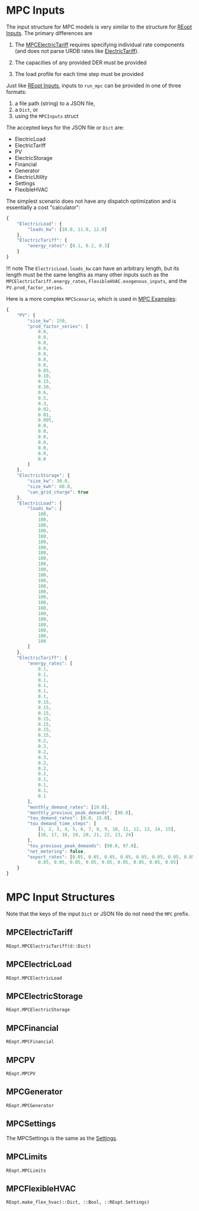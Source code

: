 # MPC Inputs
The input structure for MPC models is very similar to the structure for [REopt Inputs](@ref). The primary differences are 

1. The [MPCElectricTariff](@ref) requires specifying individual rate components (and does not parse URDB rates like [ElectricTariff](@ref)).

2. The capacities of any provided DER must be provided

3. The load profile for each time step must be provided

Just like [REopt Inputs](@ref), inputs to `run_mpc` can be provided in one of three formats:
1. a file path (string) to a JSON file,
2. a `Dict`, or
3. using the `MPCInputs` struct

The accepted keys for the JSON file or `Dict` are:
- ElectricLoad
- ElectricTariff
- PV
- ElectricStorage
- Financial
- Generator
- ElectricUtility
- Settings
- FlexibleHVAC


The simplest scenario does not have any dispatch optimization and is essentially a cost "calculator":
```javascript
{
    "ElectricLoad": {
        "loads_kw": [10.0, 11.0, 12.0]
    },
    "ElectricTariff": {
        "energy_rates": [0.1, 0.2, 0.3]
    }
}
```
!!! note
    The `ElectricLoad.loads_kw` can have an arbitrary length, but its length must be the same lengths as many other inputs such as the `MPCElectricTariff.energy_rates`, `FlexibleHVAC.exogenous_inputs`, and the `PV.prod_factor_series`.

Here is a more complex `MPCScenario`, which is used in [MPC Examples](@ref):
```javascript
{
    "PV": {
        "size_kw": 150,
        "prod_factor_series": [
            0.0,
            0.0,
            0.0,
            0.0,
            0.0,
            0.0,
            0.0,
            0.05,
            0.10,
            0.15,
            0.30,
            0.6,
            0.5,
            0.3,
            0.02,
            0.01,
            0.005,
            0.0,
            0.0,
            0.0,
            0.0,
            0.0,
            0.0,
            0.0
        ]
    },
    "ElectricStorage": {
        "size_kw": 30.0,
        "size_kwh": 60.0,
        "can_grid_charge": true
    },
    "ElectricLoad": {
        "loads_kw": [
            100,
            100,
            100,
            100,
            100,
            100,
            100,
            100,
            100,
            100,
            100,
            100,
            100,
            100,
            100,
            100,
            100,
            100,
            100,
            100,
            100,
            100,
            100,
            100
        ]
    },
    "ElectricTariff": {
        "energy_rates": [
            0.1,
            0.1,
            0.1,
            0.1,
            0.1,
            0.1,
            0.15,
            0.15,
            0.15,
            0.15,
            0.15,
            0.15,
            0.15,
            0.2,
            0.2,
            0.2,
            0.3,
            0.2,
            0.2,
            0.2,
            0.1,
            0.1,
            0.1,
            0.1
        ],
        "monthly_demand_rates": [10.0],
        "monthly_previous_peak_demands": [98.0],
        "tou_demand_rates": [0.0, 15.0],
        "tou_demand_time_steps": [
            [1, 2, 3, 4, 5, 6, 7, 8, 9, 10, 11, 12, 13, 14, 15], 
            [16, 17, 18, 19, 20, 21, 22, 23, 24]
        ],
        "tou_previous_peak_demands": [98.0, 97.0],
        "net_metering": false,
        "export_rates": [0.05, 0.05, 0.05, 0.05, 0.05, 0.05, 0.05, 0.05, 0.05, 0.05, 0.05, 0.05, 0.05, 0.05, 0.05, 
            0.05, 0.05, 0.05, 0.05, 0.05, 0.05, 0.05, 0.05, 0.05]
    }
}
```

# MPC Input Structures
Note that the keys of the input `Dict` or JSON file do not need the `MPC` prefix. 

## MPCElectricTariff
```@docs
REopt.MPCElectricTariff(d::Dict)
```

## MPCElectricLoad
```@docs
REopt.MPCElectricLoad
```

## MPCElectricStorage
```@docs
REopt.MPCElectricStorage
```

## MPCFinancial
```@docs
REopt.MPCFinancial
```

## MPCPV
```@docs
REopt.MPCPV
```

## MPCGenerator
```@docs
REopt.MPCGenerator
```

## MPCSettings
The MPCSettings is the same as the [Settings](@ref).


## MPCLimits
```@docs
REopt.MPCLimits
```

## MPCFlexibleHVAC
```@docs
REopt.make_flex_hvac(::Dict, ::Bool, ::REopt.Settings)
```